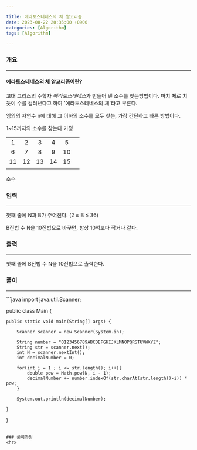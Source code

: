 ```yaml
---

title: 에라토스테네스의 체 알고리즘
date: 2023-08-22 20:35:00 +0900
categories: [Algorithm]
tags: [Algorithm]

---
```


### 개요
<hr>

#### 에라토스테네스의 체 알고리즘이란?
고대 그리스의 수학자 *에라토스테네스*가 만들어 낸 소수를 찾는방법이다.
마치 체로 치듯이 수를 걸러낸다고 하여 '에라토스테네스의 체'라고 부른다.

임의의 자연수 n에 대해 그 이하의 소수를 모두 찾는, 가장 간단하고 빠른 방법이다.


1~15까지의 소수를 찾는다 가정

|||||||
|:---:|:---:|:---:|:---:|:---:|:---:|
|1|2|3|4|5|
|6|7|8|9|10|
|11|12|13|14|15|
|||||||

소수





### 입력
<hr>
첫째 줄에 N과 B가 주어진다. (2 ≤ B ≤ 36)

B진법 수 N을 10진법으로 바꾸면, 항상 10억보다 작거나 같다.

### 출력
<hr>
첫째 줄에 B진법 수 N을 10진법으로 출력한다.


### 풀이
<hr>
```java
import java.util.Scanner;

public class Main {

    public static void main(String[] args) {

        Scanner scanner = new Scanner(System.in);

        String number = "0123456789ABCDEFGHIJKLMNOPQRSTUVWXYZ";
        String str = scanner.next();
        int N = scanner.nextInt();
        int decimalNumber = 0;

        for(int i = 1 ; i <= str.length(); i++){
            double pow = Math.pow(N, i - 1);
            decimalNumber += number.indexOf(str.charAt(str.length()-i)) * pow;
        }

        System.out.println(decimalNumber);

    }
}
```

### 풀이과정
<hr>

